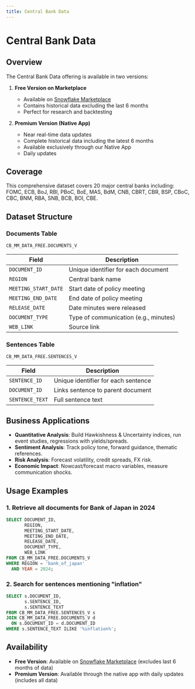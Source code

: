 ```yaml
---
title: Central Bank Data
---
```


# Central Bank Data

## Overview

The Central Bank Data offering is available in two versions:

1. **Free Version on Marketplace**
   - Available on [Snowflake Marketplace](https://app.snowflake.com/marketplace/listing/GZTYZ4ITX8Q/zettaquant-inc-central-bank-data)
   - Contains historical data excluding the last 6 months
   - Perfect for research and backtesting

2. **Premium Version (Native App)**
   - Near real-time data updates
   - Complete historical data including the latest 6 months
   - Available exclusively through our Native App
   - Daily updates

## Coverage

This comprehensive dataset covers 20 major central banks including:
FOMC, ECB, BoJ, RBI, PBoC, BoE, MAS, BdM, CNB, CBRT, CBR, BSP, CBoC, CBC, BNM, RBA, SNB, BCB, BOI, CBE.

## Dataset Structure

### Documents Table
`CB_MM_DATA_FREE.DOCUMENTS_V`

| Field | Description |
|-------|-------------|
| `DOCUMENT_ID` | Unique identifier for each document |
| `REGION` | Central bank name |
| `MEETING_START_DATE` | Start date of policy meeting |
| `MEETING_END_DATE` | End date of policy meeting |
| `RELEASE_DATE` | Date minutes were released |
| `DOCUMENT_TYPE` | Type of communication (e.g., minutes) |
| `WEB_LINK` | Source link |

### Sentences Table
`CB_MM_DATA_FREE.SENTENCES_V`

| Field | Description |
|-------|-------------|
| `SENTENCE_ID` | Unique identifier for each sentence |
| `DOCUMENT_ID` | Links sentence to parent document |
| `SENTENCE_TEXT` | Full sentence text |

## Business Applications

- **Quantitative Analysis**: Build Hawkishness & Uncertainty indices, run event studies, regressions with yields/spreads.
- **Sentiment Analysis**: Track policy tone, forward guidance, thematic references.
- **Risk Analysis**: Forecast volatility, credit spreads, FX risk.
- **Economic Impact**: Nowcast/forecast macro variables, measure communication shocks.

## Usage Examples

### 1. Retrieve all documents for Bank of Japan in 2024

```sql
SELECT DOCUMENT_ID,
       REGION,
       MEETING_START_DATE,
       MEETING_END_DATE,
       RELEASE_DATE,
       DOCUMENT_TYPE,
       WEB_LINK
FROM CB_MM_DATA_FREE.DOCUMENTS_V
WHERE REGION = 'bank_of_japan'
  AND YEAR = 2024;
```

### 2. Search for sentences mentioning "inflation"

```sql
SELECT s.DOCUMENT_ID,
       s.SENTENCE_ID,
       s.SENTENCE_TEXT
FROM CB_MM_DATA_FREE.SENTENCES_V s
JOIN CB_MM_DATA_FREE.DOCUMENTS_V d
  ON s.DOCUMENT_ID = d.DOCUMENT_ID
WHERE s.SENTENCE_TEXT ILIKE '%inflation%';
```

## Availability

- **Free Version**: Available on [Snowflake Marketplace](https://app.snowflake.com/marketplace/listing/GZTYZ4ITX8Q/zettaquant-inc-central-bank-data) (excludes last 6 months of data)
- **Premium Version**: Available through the native app with daily updates (includes all data)
